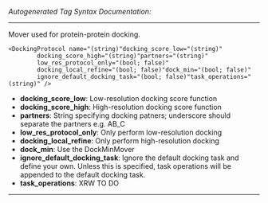 _Autogenerated Tag Syntax Documentation:_

---
Mover used for protein-protein docking.

```
<DockingProtocol name="(string)"docking_score_low="(string)"
        docking_score_high="(string)"partners="(string)"
        low_res_protocol_only="(bool; false)"
        docking_local_refine="(bool; false)"dock_min="(bool; false)"
        ignore_default_docking_task="(bool; false)"task_operations="(string)" />
```

-   **docking_score_low**: Low-resolution docking score function
-   **docking_score_high**: High-resolution docking score function
-   **partners**: String specifying docking patners; underscore should separate the partners e.g. AB_C
-   **low_res_protocol_only**: Only perform low-resolution docking
-   **docking_local_refine**: Only perform high-resolution docking
-   **dock_min**: Use the DockMinMover
-   **ignore_default_docking_task**: Ignore the default docking task and define your own. Unless this is specified, task operations will be appended to the default docking task.
-   **task_operations**: XRW TO DO

---
